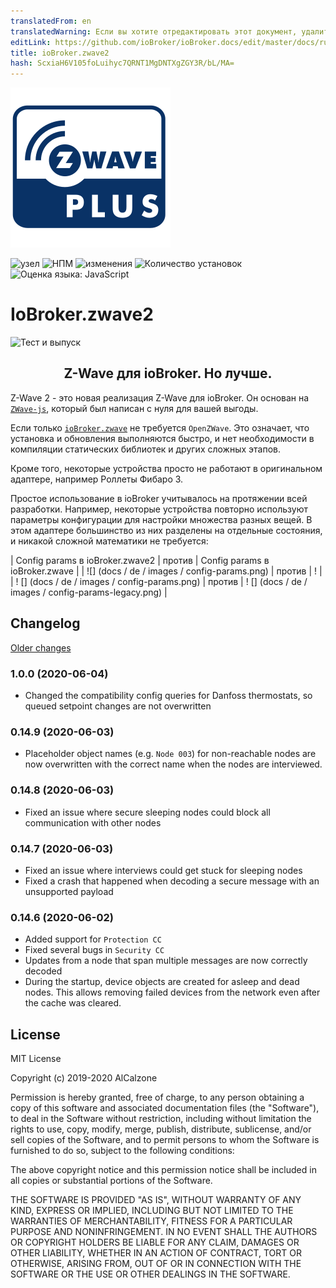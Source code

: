 ```yaml
---
translatedFrom: en
translatedWarning: Если вы хотите отредактировать этот документ, удалите поле «translationFrom», в противном случае этот документ будет снова автоматически переведен
editLink: https://github.com/ioBroker/ioBroker.docs/edit/master/docs/ru/adapterref/iobroker.zwave2/README.md
title: ioBroker.zwave2
hash: ScxiaH6V105foLuihyc7QRNT1MgDNTXgZGY3R/bL/MA=
---
```

![логотип](../../../en/adapterref/iobroker.zwave2/admin/zwave2.svg)

![узел](https://img.shields.io/node/v/iobroker.zwave2.svg)
![НПМ](https://img.shields.io/npm/v/iobroker.zwave2.svg)
![изменения](https://img.shields.io/badge/read-Changelog-informational)
![Количество установок](http://iobroker.live/badges/zwave2-stable.svg)
![Оценка языка: JavaScript](https://img.shields.io/lgtm/grade/javascript/g/AlCalzone/ioBroker.zwave2.svg?logo=lgtm&logoWidth=18)

# IoBroker.zwave2
![Тест и выпуск](https://github.com/AlCalzone/iobroker.zwave2/workflows/Test%20and%20Release/badge.svg)

<h2 align="center"> Z-Wave для ioBroker. Но лучше. </h3>

Z-Wave 2 - это новая реализация Z-Wave для ioBroker. Он основан на [`ZWave-js`](https://github.com/AlCalzone/node-zwave-js), который был написан с нуля для вашей выгоды.

Если только [`ioBroker.zwave`](https://github.com/ioBroker/ioBroker.zwave/) не требуется `OpenZWave`. Это означает, что установка и обновления выполняются быстро, и нет необходимости в компиляции статических библиотек и других сложных этапов.

Кроме того, некоторые устройства просто не работают в оригинальном адаптере, например Роллеты Фибаро 3.

Простое использование в ioBroker учитывалось на протяжении всей разработки. Например, некоторые устройства повторно используют параметры конфигурации для настройки множества разных вещей. В этом адаптере большинство из них разделены на отдельные состояния, и никакой сложной математики не требуется:

| Config params в ioBroker.zwave2 | против | Config params в ioBroker.zwave |
| ![] (docs / de / images / config-params.png) | против | ! [](../../../en/adapterref/iobroker.zwave2/docs/de/images/config-params-legacy.png) |
| ! [] (docs / de / images / config-params.png) | против | ! [] (docs / de / images / config-params-legacy.png) |

## Changelog
[Older changes](CHANGELOG_OLD.md)
<!--
	Placeholder for next versions:
	### __WORK IN PROGRESS__
-->

### 1.0.0 (2020-06-04)
* Changed the compatibility config queries for Danfoss thermostats, so queued setpoint changes are not overwritten

### 0.14.9 (2020-06-03)
* Placeholder object names (e.g. `Node 003`) for non-reachable nodes are now overwritten with the correct name when the nodes are interviewed.

### 0.14.8 (2020-06-03)
* Fixed an issue where secure sleeping nodes could block all communication with other nodes

### 0.14.7 (2020-06-03)
* Fixed an issue where interviews could get stuck for sleeping nodes
* Fixed a crash that happened when decoding a secure message with an unsupported payload

### 0.14.6 (2020-06-02)
* Added support for `Protection CC`
* Fixed several bugs in `Security CC`
* Updates from a node that span multiple messages are now correctly decoded
* During the startup, device objects are created for asleep and dead nodes. This allows removing failed devices from the network even after the cache was cleared.

## License

MIT License

Copyright (c) 2019-2020 AlCalzone

Permission is hereby granted, free of charge, to any person obtaining a copy
of this software and associated documentation files (the "Software"), to deal
in the Software without restriction, including without limitation the rights
to use, copy, modify, merge, publish, distribute, sublicense, and/or sell
copies of the Software, and to permit persons to whom the Software is
furnished to do so, subject to the following conditions:

The above copyright notice and this permission notice shall be included in all
copies or substantial portions of the Software.

THE SOFTWARE IS PROVIDED "AS IS", WITHOUT WARRANTY OF ANY KIND, EXPRESS OR
IMPLIED, INCLUDING BUT NOT LIMITED TO THE WARRANTIES OF MERCHANTABILITY,
FITNESS FOR A PARTICULAR PURPOSE AND NONINFRINGEMENT. IN NO EVENT SHALL THE
AUTHORS OR COPYRIGHT HOLDERS BE LIABLE FOR ANY CLAIM, DAMAGES OR OTHER
LIABILITY, WHETHER IN AN ACTION OF CONTRACT, TORT OR OTHERWISE, ARISING FROM,
OUT OF OR IN CONNECTION WITH THE SOFTWARE OR THE USE OR OTHER DEALINGS IN THE
SOFTWARE.